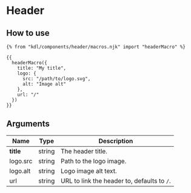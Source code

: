 # Header

## How to use

```jinja
{% from "kdl/components/header/macros.njk" import "headerMacro" %}

{{
  headerMacro({
    title: "My title",
    logo: {
      src: "/path/to/logo.svg",
      alt: "Image alt"
    },
    url: "/"
  })
}}
```

## Arguments

| Name      | Type   | Description                                 |
| --------- | ------ | ------------------------------------------- |
| **title** | string | The header title.                           |
| logo.src  | string | Path to the logo image.                     |
| logo.alt  | string | Logo image alt text.                        |
| url       | string | URL to link the header to, defaults to `/`. |
